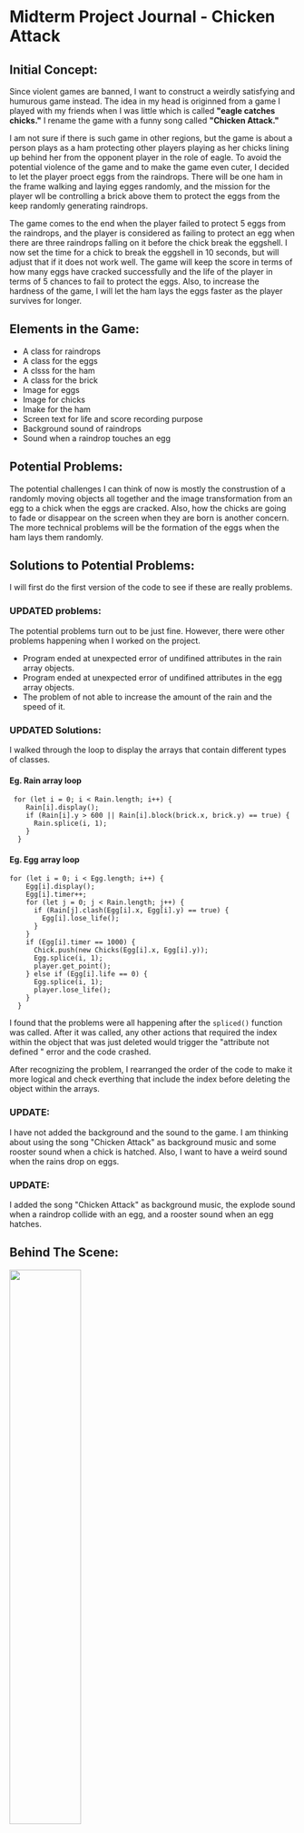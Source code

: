 # Midterm Project Journal - Chicken Attack
## Initial Concept:
Since violent games are banned, I want to construct a weirdly satisfying and humurous game instead. The idea in my head is originned from a game I played with my friends when I was little which is called **"eagle catches chicks."** I rename the game with a funny song called **"Chicken Attack."**

I am not sure if there is such game in other regions, but the game is about a person plays as a ham protecting other players playing as her chicks lining up behind her from the opponent player in the role of eagle. To avoid the potential violence of the game and to make the game even cuter, I decided to let the player proect eggs from the raindrops. There will be one ham in the frame walking and laying egges randomly, and the mission for the player wll be controlling a brick above them to protect the eggs from the keep randomly generating raindrops.

The game comes to the end when the player failed to protect 5 eggs from the raindrops, and the player is considered as failing to protect an egg when there are three raindrops falling on it before the chick break the eggshell. I now set the time for a chick to break the eggshell in 10 seconds, but will adjust that if it does not work well. The game will keep the score in terms of how many eggs have cracked successfully and the life of the player in terms of 5 chances to fail to protect the eggs. Also, to increase the hardness of the game, I will let the ham lays the eggs faster as the player survives for longer.

## Elements in the Game:
- A class for raindrops
- A class for the eggs
- A clsss for the ham
- A class for the brick
- Image for eggs
- Image for chicks
- Imake for the ham
- Screen text for life and score recording purpose
- Background sound of raindrops
- Sound when a raindrop touches an egg

## Potential Problems:
The potential challenges I can think of now is mostly the construstion of a randomly moving objects all together and the image transformation from an egg to a chick when the eggs are cracked. Also, how the chicks are going to fade or disappear on the screen when they are born is another concern. The more technical problems will be the formation of the eggs when the ham lays them randomly.

## Solutions to Potential Problems:
I will first do the first version of the code to see if these are really problems.

### UPDATED problems:
The potential problems turn out to be just fine. However, there were other problems happening when I worked on the project.
- Program ended at unexpected error of undifined attributes in the rain array objects.
- Program ended at unexpected error of undifined attributes in the egg array objects.
- The problem of not able to increase the amount of the rain and the speed of it.

### UPDATED Solutions:
I walked through the loop to display the arrays that contain different types of classes. 

#### Eg. Rain array loop
````
 for (let i = 0; i < Rain.length; i++) {
    Rain[i].display();
    if (Rain[i].y > 600 || Rain[i].block(brick.x, brick.y) == true) {
      Rain.splice(i, 1);
    }
  }
````

#### Eg. Egg array loop
````
for (let i = 0; i < Egg.length; i++) {
    Egg[i].display();
    Egg[i].timer++;
    for (let j = 0; j < Rain.length; j++) {
      if (Rain[j].clash(Egg[i].x, Egg[i].y) == true) {
        Egg[i].lose_life();
      }
    }
    if (Egg[i].timer == 1000) {
      Chick.push(new Chicks(Egg[i].x, Egg[i].y));
      Egg.splice(i, 1);
      player.get_point();
    } else if (Egg[i].life == 0) {
      Egg.splice(i, 1);
      player.lose_life();
    }
  }
````
I found that the problems were all happening after the ````spliced()```` function was called. After it was called, any other actions that required the index within the object that was just deleted would trigger the "attribute not defined
" error and the code crashed.

After recognizing the problem, I rearranged the order of the code to make it more logical and check everthing that include the index before deleting the object within the arrays.

### UPDATE:
I have not added the background and the sound to the game. I am thinking about using the song "Chicken Attack" as background music and some rooster sound when a chick is hatched. Also, I want to have a weird sound when the rains drop on eggs.

### UPDATE:
I added the song "Chicken Attack" as background music, the explode sound when a raindrop collide with an egg, and a rooster sound when an egg hatches.

## Behind The Scene:
<img src=https://user-images.githubusercontent.com/98512579/157279333-d10894a7-22fc-4a74-a91d-840fee9fa347.jpg width=50% height=50%>

